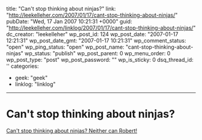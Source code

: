 title: "Can't stop thinking about ninjas?"
link: "http://leekelleher.com/2007/01/17/cant-stop-thinking-about-ninjas/"
pubDate: "Wed, 17 Jan 2007 10:21:31 +0000"
guid: "http://leekelleher.com/linklog/2007/01/17/cant-stop-thinking-about-ninjas/"
dc_creator: "leekelleher"
wp_post_id: 124
wp_post_date: "2007-01-17 12:21:31"
wp_post_date_gmt: "2007-01-17 10:21:31"
wp_comment_status: "open"
wp_ping_status: "open"
wp_post_name: "cant-stop-thinking-about-ninjas"
wp_status: "publish"
wp_post_parent: 0
wp_menu_order: 0
wp_post_type: "post"
wp_post_password: ""
wp_is_sticky: 0
dsq_thread_id: ''
categories:
  - geek: "geek"
  - linklog: "linklog"

---

# Can't stop thinking about ninjas?

<a href="http://www.realultimatepower.net/index4.htm">Can't stop thinking about ninjas? Neither can Robert!</a>